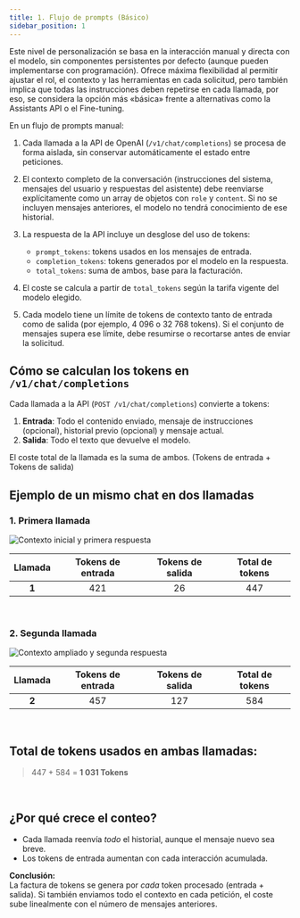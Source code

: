 ```yaml
---
title: 1. Flujo de prompts (Básico)
sidebar_position: 1
---
```


Este nivel de personalización se basa en la interacción manual y directa con el modelo, sin componentes persistentes por defecto (aunque pueden implementarse con programación). Ofrece máxima flexibilidad al permitir ajustar el rol, el contexto y las herramientas en cada solicitud, pero también implica que todas las instrucciones deben repetirse en cada llamada, por eso, se considera la opción más «básica» frente a alternativas como la Assistants API o el Fine-tuning.

En un flujo de prompts manual:

1. Cada llamada a la API de OpenAI (`/v1/chat/completions`) se procesa de forma aislada, sin conservar automáticamente el estado entre peticiones.

2. El contexto completo de la conversación (instrucciones del sistema, mensajes del usuario y respuestas del asistente) debe reenviarse explícitamente como un array de objetos con `role` y `content`. Si no se incluyen mensajes anteriores, el modelo no tendrá conocimiento de ese historial.

3. La respuesta de la API incluye un desglose del uso de tokens:
   - `prompt_tokens`: tokens usados en los mensajes de entrada.
   - `completion_tokens`: tokens generados por el modelo en la respuesta.
   - `total_tokens`: suma de ambos, base para la facturación.

4. El coste se calcula a partir de `total_tokens` según la tarifa vigente del modelo elegido.

5. Cada modelo tiene un límite de tokens de contexto tanto de entrada como de salida (por ejemplo, 4 096 o 32 768 tokens). Si el conjunto de mensajes supera ese límite, debe resumirse o recortarse antes de enviar la solicitud.


## Cómo se calculan los tokens en `/v1/chat/completions`

Cada llamada a la API (`POST /v1/chat/completions`) convierte a tokens:

1. **Entrada**: Todo el contenido enviado, mensaje de instrucciones (opcional), historial previo (opcional) y mensaje actual.
2. **Salida**: Todo el texto que devuelve el modelo.

El coste total de la llamada es la suma de ambos. (Tokens de entrada + Tokens de salida)

## Ejemplo de un mismo chat en dos llamadas

### 1. Primera llamada

![Contexto inicial y primera respuesta](image-1.png)

| Llamada   | Tokens de entrada | Tokens de salida | Total de tokens |
|:---------:|:-----------------:|:---------------:|:-----:|
| **1**     | 421               | 26              | 447   |

<br/>

### 2. Segunda llamada

![Contexto ampliado y segunda respuesta](image.png)

| Llamada   | Tokens de entrada | Tokens de salida | Total de tokens |
|:---------:|:-----------------:|:---------------:|:-----:|
| **2**     | 457               | 127             | 584   |

<br/>

## **Total de tokens usados en ambas llamadas:**  
> 447 + 584 = **1 031 Tokens**

<br/>

## ¿Por qué crece el conteo?

- Cada llamada reenvía _todo_ el historial, aunque el mensaje nuevo sea breve.  
- Los tokens de entrada aumentan con cada interacción acumulada.  

**Conclusión:**  
La factura de tokens se genera por _cada_ token procesado (entrada + salida). Si también enviamos todo el contexto en cada petición, el coste sube linealmente con el número de mensajes anteriores.
